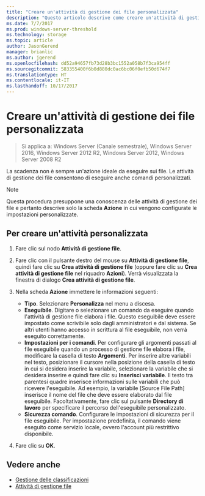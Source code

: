 ```yaml
---
title: "Creare un'attività di gestione dei file personalizzata"
description: "Questo articolo descrive come creare un'attività di gestione di file personalizzata e attività personalizzate."
ms.date: 7/7/2017
ms.prod: windows-server-threshold
ms.technology: storage
ms.topic: article
author: JasonGerend
manager: brianlic
ms.author: jgerend
ms.openlocfilehash: dd52a94657fb73d28b3bc1552a058b7f3ca954ff
ms.sourcegitcommit: 583355400f6b0d880dc0ac6bc06f0efb50d674f7
ms.translationtype: HT
ms.contentlocale: it-IT
ms.lasthandoff: 10/17/2017
---
```

# <a name="create-a-custom-file-management-task"></a>Creare un'attività di gestione dei file personalizzata

> Si applica a: Windows Server (Canale semestrale), Windows Server 2016, Windows Server 2012 R2, Windows Server 2012, Windows Server 2008 R2

La scadenza non è sempre un'azione ideale da eseguire sui file. Le attività di gestione dei file consentono di eseguire anche comandi personalizzati.

> [!Note]
> Questa procedura presuppone una conoscenza delle attività di gestione dei file e pertanto descrive solo la scheda **Azione** in cui vengono configurate le impostazioni personalizzate.

## <a name="to-create-a-custom-task"></a>Per creare un'attività personalizzata

1.  Fare clic sul nodo **Attività di gestione file**.

2.  Fare clic con il pulsante destro del mouse su **Attività di gestione file**, quindi fare clic su **Crea attività di gestione file** (oppure fare clic su **Crea attività di gestione file** nel riquadro **Azioni**). Verrà visualizzata la finestra di dialogo **Crea attività di gestione file**.

3.  Nella scheda **Azione** immettere le informazioni seguenti:

    -   **Tipo**. Selezionare **Personalizza** nel menu a discesa.
    -   **Eseguibile**. Digitare o selezionare un comando da eseguire quando l'attività di gestione file elabora i file. Questo eseguibile deve essere impostato come scrivibile solo dagli amministratori e dal sistema. Se altri utenti hanno accesso in scrittura al file eseguibile, non verrà eseguito correttamente.
    -   **Impostazioni per i comandi**. Per configurare gli argomenti passati al file eseguibile quando un processo di gestione file elabora i file, modificare la casella di testo **Argomenti**. Per inserire altre variabili nel testo, posizionare il cursore nella posizione della casella di testo in cui si desidera inserire la variabile, selezionare la variabile che si desidera inserire e quindi fare clic su **Inserisci variabile**. Il testo tra parentesi quadre inserisce informazioni sulle variabili che può ricevere l'eseguibile. Ad esempio, la variabile \[Source File Path\] inserisce il nome del file che deve essere elaborato dal file eseguibile. Facoltativamente, fare clic sul pulsante **Directory di lavoro** per specificare il percorso dell'eseguibile personalizzato.
    -   **Sicurezza comando**. Configurare le impostazioni di sicurezza per il file eseguibile. Per impostazione predefinita, il comando viene eseguito come servizio locale, ovvero l'account più restrittivo disponibile.

4.  Fare clic su **OK**.

## <a name="see-also"></a>Vedere anche

-   [Gestione delle classificazioni](classification-management.md)
-   [Attività di gestione file](file-management-tasks.md)